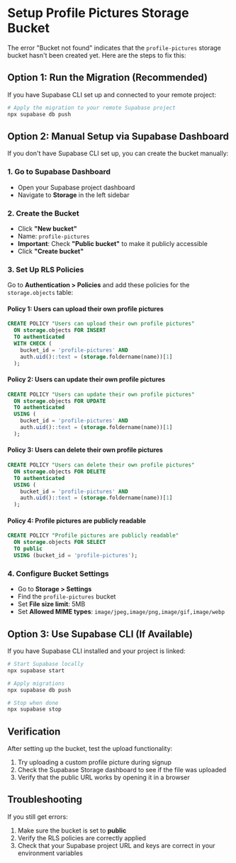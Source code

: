 # Setup Profile Pictures Storage Bucket

The error "Bucket not found" indicates that the `profile-pictures` storage bucket hasn't been created yet. Here are the steps to fix this:

## Option 1: Run the Migration (Recommended)

If you have Supabase CLI set up and connected to your remote project:

```bash
# Apply the migration to your remote Supabase project
npx supabase db push
```

## Option 2: Manual Setup via Supabase Dashboard

If you don't have Supabase CLI set up, you can create the bucket manually:

### 1. Go to Supabase Dashboard
- Open your Supabase project dashboard
- Navigate to **Storage** in the left sidebar

### 2. Create the Bucket
- Click **"New bucket"**
- Name: `profile-pictures`
- **Important**: Check **"Public bucket"** to make it publicly accessible
- Click **"Create bucket"**

### 3. Set Up RLS Policies
Go to **Authentication > Policies** and add these policies for the `storage.objects` table:

#### Policy 1: Users can upload their own profile pictures
```sql
CREATE POLICY "Users can upload their own profile pictures"
  ON storage.objects FOR INSERT
  TO authenticated
  WITH CHECK (
    bucket_id = 'profile-pictures' AND
    auth.uid()::text = (storage.foldername(name))[1]
  );
```

#### Policy 2: Users can update their own profile pictures
```sql
CREATE POLICY "Users can update their own profile pictures"
  ON storage.objects FOR UPDATE
  TO authenticated
  USING (
    bucket_id = 'profile-pictures' AND
    auth.uid()::text = (storage.foldername(name))[1]
  );
```

#### Policy 3: Users can delete their own profile pictures
```sql
CREATE POLICY "Users can delete their own profile pictures"
  ON storage.objects FOR DELETE
  TO authenticated
  USING (
    bucket_id = 'profile-pictures' AND
    auth.uid()::text = (storage.foldername(name))[1]
  );
```

#### Policy 4: Profile pictures are publicly readable
```sql
CREATE POLICY "Profile pictures are publicly readable"
  ON storage.objects FOR SELECT
  TO public
  USING (bucket_id = 'profile-pictures');
```

### 4. Configure Bucket Settings
- Go to **Storage > Settings**
- Find the `profile-pictures` bucket
- Set **File size limit**: 5MB
- Set **Allowed MIME types**: `image/jpeg,image/png,image/gif,image/webp`

## Option 3: Use Supabase CLI (If Available)

If you have Supabase CLI installed and your project is linked:

```bash
# Start Supabase locally
npx supabase start

# Apply migrations
npx supabase db push

# Stop when done
npx supabase stop
```

## Verification

After setting up the bucket, test the upload functionality:

1. Try uploading a custom profile picture during signup
2. Check the Supabase Storage dashboard to see if the file was uploaded
3. Verify that the public URL works by opening it in a browser

## Troubleshooting

If you still get errors:
1. Make sure the bucket is set to **public**
2. Verify the RLS policies are correctly applied
3. Check that your Supabase project URL and keys are correct in your environment variables
